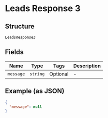 
# Leads Response 3

## Structure

`LeadsResponse3`

## Fields

| Name | Type | Tags | Description |
|  --- | --- | --- | --- |
| `message` | `string` | Optional | - |

## Example (as JSON)

```json
{
  "message": null
}
```

